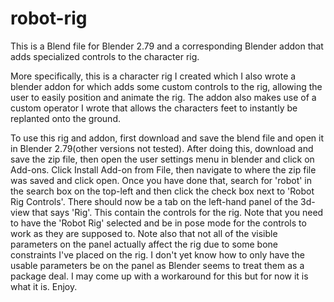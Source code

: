 # robot-rig
This is a Blend file for Blender 2.79 and a corresponding Blender addon that adds specialized controls to the character rig.

More specifically, this is a character rig I created which I also wrote a blender addon for which adds some custom controls to the rig, allowing the user to easily position and animate the rig. The addon also makes use of a custom operator I wrote that allows the characters feet to instantly be replanted onto the ground.

To use this rig and addon, first download and save the blend file and open it in Blender 2.79(other versions not tested).
After doing this, download and save the zip file, then open the user settings menu in blender and click on Add-ons.
Click Install Add-on from File, then navigate to where the zip file was saved and click open.
Once you have done that, search for 'robot' in the search box on the top-left and then click the check box next to 'Robot Rig Controls'.
There should now be a tab on the left-hand panel of the 3d-view that says 'Rig'. This contain the controls for the rig.
Note that you need to have the 'Robot Rig' selected and be in pose  mode  for the controls to work as they are supposed to.
Note also that not all of the visible parameters on the panel actually affect the rig due to some bone constraints I've placed on the rig.
I don't yet know how to only have the usable parameters be on the panel as Blender seems to treat them as a package deal.
I may come up with a workaround for this but for now it is what it is. Enjoy.
